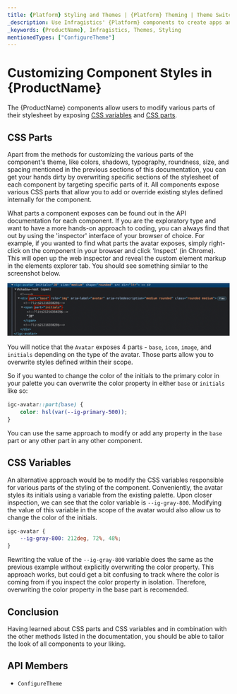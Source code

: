 ```yaml
---
title: {Platform} Styling and Themes | {Platform} Theming | Theme Switching | Infragistics
_description: Use Infragistics' {Platform} components to create apps and improve data visualization with the world’s fastest, virtualized, real-time {Platform} data grid and streaming financial and business and financial charts.
_keywords: {ProductName}, Infragistics, Themes, Styling
mentionedTypes: ["ConfigureTheme"]
---
```


# Customizing Component Styles in {ProductName}

The {ProductName} components allow users to modify various parts of their stylesheet by exposing [CSS variables](https://developer.mozilla.org/en-US/docs/Web/CSS/Using_CSS_custom_properties) and [CSS parts](https://developer.mozilla.org/en-US/docs/Web/CSS/::part).

## CSS Parts

Apart from the methods for customizing the various parts of the component's theme, like colors, shadows, typography, roundness, size, and spacing mentioned in the previous sections of this documentation, you can get your hands dirty by overwriting specific sections of the stylesheet of each component by targeting specific parts of it. All components expose various CSS parts that allow you to add or override existing styles defined internally for the component.

What parts a component exposes can be found out in the API documentation for each component. If you are the exploratory type and want to have a more hands-on approach to coding, you can always find that out by using the 'inspector' interface of your browser of choice.
For example, if you wanted to find what parts the avatar exposes, simply right-click on the component in your browser and click 'Inspect' (in Chrome). This will open up the web inspector and reveal the custom element markup in the elements explorer tab. You should see something similar to the screenshot below.

<img class="responsive-img" src="../../images/avatar-markup.png" />

You will notice that the `Avatar` exposes 4 parts - `base`, `icon`, `image`, and `initials` depending on the type of the avatar. Those parts allow you to overwrite styles defined within their scope.

So if you wanted to change the color of the initials to the primary color in your palette you can overwrite the color property in either `base` or `initials` like so:

```css
igc-avatar::part(base) {
    color: hsl(var(--ig-primary-500));
}
```

You can use the same approach to modify or add any property in the `base` part or any other part in any other component.

## CSS Variables

An alternative approach would be to modify the CSS variables responsible for various parts of the styling of the component. Conveniently, the avatar styles its initials using a variable from the existing palette. Upon closer inspection, we can see that the color variable is `--ig-gray-800`. Modifying the value of this variable in the scope of the avatar would also allow us to change the color of the initials.

```css
igc-avatar {
    --ig-gray-800: 212deg, 72%, 48%;
}
```

Rewriting the value of the `--ig-gray-800` variable does the same as the previous example without explicitly overwriting the color property. This approach works, but could get a bit confusing to track where the color is coming from if you inspect the color property in isolation. Therefore, overwriting the color property in the base part is recomended.


## Conclusion

Having learned about CSS parts and CSS variables and in combination with the other methods listed in the documentation, you should be able to tailor the look of all components to your liking.

## API Members

 - `ConfigureTheme`